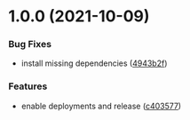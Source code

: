 # 1.0.0 (2021-10-09)


### Bug Fixes

* install missing dependencies ([4943b2f](https://github.com/flowck/spacex-ui-graphql-react/commit/4943b2f5324bf7cf6a643c65b311e7621d37d2b1))


### Features

* enable deployments and release ([c403577](https://github.com/flowck/spacex-ui-graphql-react/commit/c4035774b3c7a6a191eb1f69ae0fedab98ca67e0))
